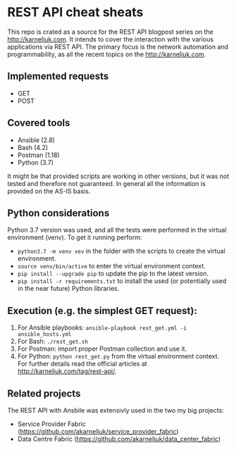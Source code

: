 # REST API cheat sheats
This repo is crated as a source for the REST API blogpost series on the http://karneliuk.com. It intends to cover the interaction with the various applications via REST API. The primary focus is the network automation and programmability, as all the recent topics on the http://karneliuk.com.

## Implemented requests
- GET
- POST

## Covered tools
- Ansible (2.8)
- Bash (4.2)
- Postman (1.18)
- Python (3.7)

It might be that provided scripts are working in other versions, but it was not tested and therefore not guaranteed. In general all the information is provided on the AS-IS basis.

## Python considerations
Python 3.7 version was used, and all the tests were performed in the virtual environment (venv). To get it running perform: 
- `python3.7 -m venv vev` in the folder with the scripts to create the virtual environment.
- `source venv/bin/active` to enter the virtual environment context.
- `pip install --upgrade pip` to update the pip to the latest version.
- `pip install -r requirements.txt` to install the used (or potentially used in the near future) Python libraries.

## Execution (e.g. the simplest GET request):
1) For Ansible playbooks: `ansible-playbook rest_get.yml -i ansible_hosts.yml`
2) For Bash: `./rest_get.sh`
3) For Postman: import proper Postman collection and use it.
4) For Python: `python rest_get.py` from the virtual environment context.
For further details read the official articles at http://karneliuk.com/tag/rest-api/.

## Related projects
The REST API with Ansbile was extensivly used in the two my big projects:
- Service Provider Fabric (https://github.com/akarneliuk/service_provider_fabric)
- Data Centre Fabric (https://github.com/akarneliuk/data_center_fabric)
